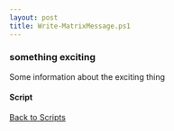 ```yaml
---
layout: post
title: Write-MatrixMessage.ps1
---
```


### something exciting

Some information about the exciting thing

#### Script

<script src="https://gist-it.appspot.com/github.com/BanterBoy/scripts-blog/blob/master/PowerShell/scripts/Write-MatrixMessage.ps1" crossorigin="anonymous"></script>

<a href="/menu/_pages/scripts.html">Back to Scripts</a>
